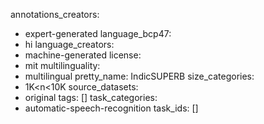 annotations_creators:
  - expert-generated
language_bcp47:
  - hi
language_creators:
  - machine-generated
license:
  - mit
multilinguality:
  - multilingual
pretty_name: IndicSUPERB
size_categories:
  - 1K<n<10K
source_datasets:
  - original
tags: []
task_categories:
  - automatic-speech-recognition
task_ids: []